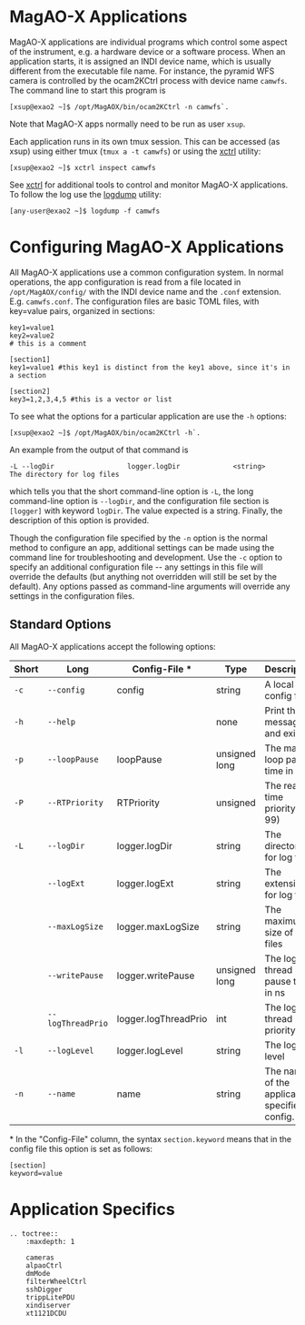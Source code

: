 # MagAO-X Applications

MagAO-X applications are individual programs which control some aspect of the instrument, e.g. a hardware device or a software process.  When an application starts, it is assigned an INDI device name, which is usually different from the executable file name.  For instance, the pyramid WFS camera is controlled by the ocam2KCtrl process with device name `camwfs`.  The command line to start this program is 
```
[xsup@exao2 ~]$ /opt/MagAOX/bin/ocam2KCtrl -n camwfs`.
```
Note that MagAO-X apps normally need to be run as user `xsup`.

Each application runs in its own tmux session.  This can be accessed (as xsup) using either tmux (`tmux a -t camwfs`) or using the [xctrl](../utils/xctrl.html) utility:
```
[xsup@exao2 ~]$ xctrl inspect camwfs
```
See [xctrl](../utils/xctrl.html) for additional tools to control and monitor MagAO-X applications.  To follow the log use the [logdump](../utils/logdump.html) utility:
```
[any-user@exao2 ~]$ logdump -f camwfs
```

# Configuring MagAO-X Applications

All MagAO-X applications use a common configuration system.  In normal operations, the app configuration is read from a file located in `/opt/MagAOX/config/` with the INDI device name and the `.conf` extension. E.g. `camwfs.conf`.  The configuration files are basic TOML files, with key=value pairs, organized in sections:
```
key1=value1
key2=value2
# this is a comment

[section1]
key1=value1 #this key1 is distinct from the key1 above, since it's in a section

[section2]
key3=1,2,3,4,5 #this is a vector or list
```

To see what the options for a particular application are use the `-h` options:
```
[xsup@exao2 ~]$ /opt/MagAOX/bin/ocam2KCtrl -h`.
```
An example from the output of that command is
```
-L --logDir                  logger.logDir             <string>        The directory for log files 
```
which tells you that the short command-line option is `-L`, the long command-line option is `--logDir`, and the configuration file section is `[logger]` with keyword `logDir`.  The value expected is a string.  Finally, the description of this option is provided.

Though the configuration file specified by the `-n` option is the normal method to configure an app, additional settings can be made using the command line for troubleshooting and development.  Use the `-c` option to specify an additional configuration file -- any settings in this file will override the defaults (but anything not overridden will still be set by the default).  Any options passed as command-line arguments will override any settings in the configuration files.

## Standard Options

All MagAO-X applications accept the following options:

| Short | Long                   | Config-File *         | Type            | Description |
| ---   | ---                    | ---                   | ---             | --- |
| `-c`  | `--config`             | config                | string          | A local config file |
| `-h`  | `--help`               |                       | none            | Print this message and exit |
| `-p`  | `--loopPause`          | loopPause             | unsigned long   | The main loop pause time in ns |
| `-P`  | `--RTPriority`         | RTPriority            | unsigned        | The real-time priority (0-99) |
| `-L`  | `--logDir`             | logger.logDir         | string          | The directory for log files |
|       | `--logExt`             | logger.logExt         | string          | The extension for log files |
|       | `--maxLogSize`         | logger.maxLogSize     | string          | The maximum size of log files |
|       | `--writePause`         | logger.writePause     | unsigned long   | The log thread pause time in ns |
|       | `--logThreadPrio`      | logger.logThreadPrio  | int             | The log thread priority |
| `-l`  | `--logLevel`           | logger.logLevel       | string          | The log level |
| `-n`  | `--name`               | name                  | string          | The name of the application, specifies config. |

\* In the "Config-File" column, the syntax `section.keyword` means that in the config file this option is set as follows:
```
[section]
keyword=value
```

# Application Specifics

```eval_rst
.. toctree::
    :maxdepth: 1
    
    cameras
    alpaoCtrl
    dmMode
    filterWheelCtrl
    sshDigger
    trippLitePDU
    xindiserver
    xt1121DCDU
```

